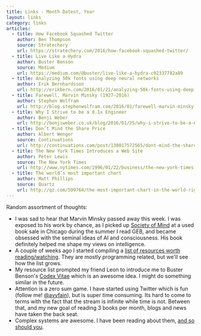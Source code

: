 ```yaml
---
title: Links - Month Datest, Year
layout: links
category: links
articles:
  - title: How Facebook Squashed Twitter
    author: Ben Thompson
    source: Stratechery
    url: https://stratechery.com/2016/how-facebook-squashed-twitter/
  - title: Live Like a Hydra
    author: Buster Benson
    source: Medium
    url: https://medium.com/@buster/live-like-a-hydra-c02337782a89
  - title: Analyzing 50k fonts using deep neural networks
    author: Erik Bernhardsson
    url: http://erikbern.com/2016/01/21/analyzing-50k-fonts-using-deep-neural-networks/
  - title: Farewell, Marvin Minsky (1927–2016)
    author: Stephen Wolfram
    url: http://blog.stephenwolfram.com/2016/01/farewell-marvin-minsky-19272016/
  - title: Why I Strive to be a 0.1x Engineer
    author: Benji Weber
    url: http://benjiweber.co.uk/blog/2016/01/25/why-i-strive-to-be-a-0-1x-engineer/
  - title: Don’t Mind the Share Price
    author: Albert Wenger
    source: Continuations
    url: http://continuations.com/post/138017572565/dont-mind-the-share-price-hint-it-fluctuates
  - title: The New York Times Introduces a Web Site
    author: Peter Lewis
    source: The New York Times
    url: http://www.nytimes.com/1996/01/22/business/the-new-york-times-introduces-a-web-site.html
  - title: The world’s most important chart
    author: Matt Phillips
    source: Quartz
    url: http://qz.com/599764/the-most-important-chart-in-the-world-right-now-isnt-oil/
---
```



Random assortment of thoughts:
* I was sad to hear that Marvin Minsky passed away this week. I was exposed to his work by chance, as I picked up [Society of Mind](http://aurellem.org/society-of-mind/) at a used book sale in Chicago during the summer I read GEB, and became obsessed with the seminal ideas of AI and consciousness. His book definitely helped me shape my views on intelligence. 
* A couple of weeks ago I started compiling a [list of resources worth reading/watching](https://github.com/avyfain/resources/). They are mostly programming related, but we'll see how the list grows.
* My resource list prompted my friend Leon to introduce me to Buster Benson's [Codex Vitae](https://github.com/busterbenson/public/blob/master/Codex.md) which is an awesome idea. I might do something similar in the future.
* Attention is a zero sum game. I have started using Twitter which is fun (follow me! [@avyfain](www.twitter.com/avyfain)), but is super time consuming. Its hard to come to terms with the fact that the stream is infinite while time is not. Between that, and my new goal of reading 3 books per month, blogs and news have taken the back seat.
* Complex systems are awesome. I have been reading about them, [and so should you](http://www.amazon.com/Why-Information-Grows-Evolution-Economies/dp/0465048994).
